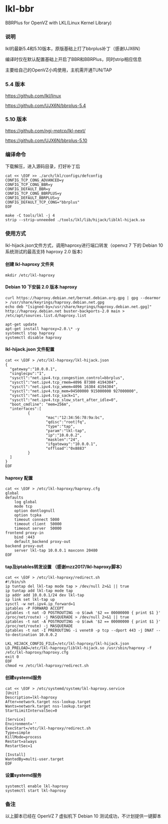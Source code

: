 # lkl-bbr
BBRPlus for OpenVZ with LKL(Linux Kernel Library)

### 说明
lkl的最新5.4和5.10版本，原版基础上打了bbrplus补丁（感谢UJX6N）

编译时仅在默认配置基础上开启了BBR和BBRPlus，同时strip相应信息

主要给自己的OpenVZ小鸡使用，主机需开通TUN/TAP

### 5.4 版本
https://github.com/lkl/linux

https://github.com/UJX6N/bbrplus-5.4

### 5.10 版本
https://github.com/ngi-mptcp/lkl-next/

https://github.com/UJX6N/bbrplus-5.10


### 编译命令
下载解压，进入源码目录，打好补丁后

```
cat << \EOF >> ./arch/lkl/configs/defconfig
CONFIG_TCP_CONG_ADVANCED=y
CONFIG_TCP_CONG_BBR=y
CONFIG_DEFAULT_BBR=y
CONFIG_TCP_CONG_BBRPLUS=y
CONFIG_DEFAULT_BBRPLUS=y
CONFIG_DEFAULT_TCP_CONG="bbrplus"
EOF
```

```
make -C tools/lkl -j 4
strip --strip-unneeded ./tools/lkl/lib/hijack/liblkl-hijack.so
```

### 使用方式
lkl-hijack.json文件方式，调用haproxy进行端口转发（openvz 7 下的 Debian 10 系统测试的最高支持 haproxy 2.0 版本）

#### 创建 lkl-haproxy 文件夹
```
mkdir /etc/lkl-haproxy
```

#### Debian 10 下安装 2.0 版本 haproxy
```
curl https://haproxy.debian.net/bernat.debian.org.gpg | gpg --dearmor > /usr/share/keyrings/haproxy.debian.net.gpg
echo deb "[signed-by=/usr/share/keyrings/haproxy.debian.net.gpg]" http://haproxy.debian.net buster-backports-2.0 main > /etc/apt/sources.list.d/haproxy.list

apt-get update
apt-get install haproxy=2.0.\* -y
systemctl stop haproxy
systemctl disable haproxy
```

#### lkl-hijack.json 文件配置
```
cat << \EOF > /etc/lkl-haproxy/lkl-hijack.json
{
  "gateway":"10.0.0.1",
  "singlecpu":"1",
  "sysctl":"net.ipv4.tcp_congestion_control=bbrplus",
  "sysctl":"net.ipv4.tcp_rmem=4096 87380 4194304",
  "sysctl":"net.ipv4.tcp_wmem=4096 16384 4194304",
  "sysctl":"net.ipv4.tcp_mem=94500000 915000000 927000000",
  "sysctl":"net.ipv4.tcp_sack=1",
  "sysctl":"net.ipv4.tcp_slow_start_after_idle=0",
  "boot_cmdline": "mem=256m",
  "interfaces":[
          {
                  "mac":"12:34:56:78:9a:bc",
                  "qdisc":"root|fq",
                  "type":"tap",
                  "param":"lkl-tap",
                  "ip":"10.0.0.2",
                  "masklen":"24",
                  "ifgateway":"10.0.0.1",
                  "offload":"0x8883"
          }
  ]
}
EOF
```

#### haproxy 配置
```
cat << \EOF > /etc/lkl-haproxy/haproxy.cfg
global
defaults
    log global
    mode tcp
    option dontlognull
    option tcpka
    timeout connect 5000
    timeout client  50000
    timeout server  50000
frontend proxy-in
    bind :443
    default_backend proxy-out
backend proxy-out
    server lkl-tap 10.0.0.1 maxconn 20480
EOF
```

#### tap及iptables转发设置 （感谢mzz2017/lkl-haproxy脚本）
```
cat << \EOF > /etc/lkl-haproxy/redirect.sh
#!/bin/sh
ip tuntap del lkl-tap mode tap > /dev/null 2>&1 || true
ip tuntap add lkl-tap mode tap
ip addr add 10.0.0.1/24 dev lkl-tap
ip link set lkl-tap up
sysctl -w net.ipv4.ip_forward=1
iptables -P FORWARD ACCEPT
iptables -t nat -D POSTROUTING -o $(awk '$2 == 00000000 { print $1 }' /proc/net/route) -j MASQUERADE > /dev/null 2>&1 || true
iptables -t nat -A POSTROUTING -o $(awk '$2 == 00000000 { print $1 }' /proc/net/route) -j MASQUERADE
iptables -t nat -I PREROUTING -i venet0 -p tcp --dport 443 -j DNAT --to-destination 10.0.0.2

LKL_HIJACK_CONFIG_FILE=/etc/lkl-haproxy/lkl-hijack.json LD_PRELOAD=/etc/lkl-haproxy/liblkl-hijack.so /usr/sbin/haproxy -f /etc/lkl-haproxy/haproxy.cfg
exit 0
EOF
chmod +x /etc/lkl-haproxy/redirect.sh
```

#### 创建systemd服务
```
cat << \EOF > /etc/systemd/system/lkl-haproxy.service
[Unit]
Description=lkl-haproxy
After=network.target nss-lookup.target
Wants=network.target nss-lookup.target
StartLimitIntervalSec=0

[Service]
Environment=''
ExecStart=/etc/lkl-haproxy/redirect.sh
Type=simple
KillMode=process
Restart=always
RestartSec=1

[Install]
WantedBy=multi-user.target
EOF
```

#### 设置systemd服务
```
systemctl enable lkl-haproxy
systemctl start lkl-haproxy
```

### 备注
以上脚本已经在 OpenVZ 7 虚拟机下 Debian 10 测试成功，不计划提供一键脚本

